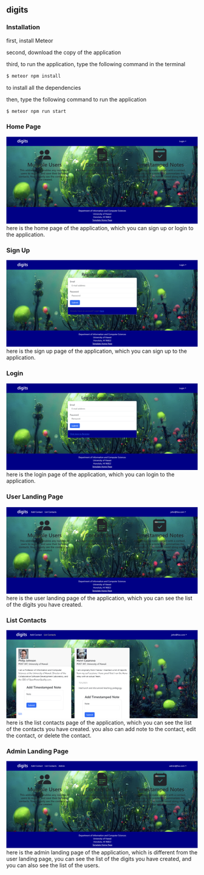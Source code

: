 ## digits

### Installation
first, install Meteor

second, download the copy of the application

third, to run the application, type the following command in the terminal
```bash
$ meteor npm install
```
to install all the dependencies

then, type the following command to run the application
```bash
$ meteor npm run start
```

### Home Page
<img src="doc/landing.png">
here is the home page of the application, which you can sign up or login to the application.

### Sign Up
<img src="doc/signup.png">
here is the sign up page of the application, which you can sign up to the application.

### Login
<img src="doc/login.png">
here is the login page of the application, which you can login to the application.

### User Landing Page
<img src="doc/userlanding.png">
here is the user landing page of the application, which you can see the list of the digits you have created.

### List Contacts
<img src="doc/listcontacts.png">
here is the list contacts page of the application, which you can see the list of the contacts you have created.
you also can add note to the contact, edit the contact, or delete the contact.

### Admin Landing Page
<img src="doc/adminlanding.png">
here is the admin landing page of the application, which is different from the user landing page, you can see the list of the digits you have created, and you can also see the list of the users.



